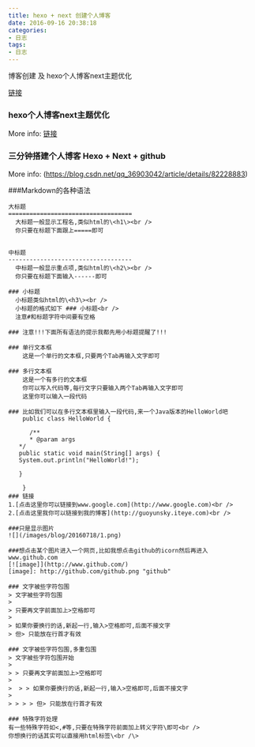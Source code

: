 ```yaml
---
title: hexo + next 创建个人博客
date: 2016-09-16 20:38:18
categories:
- 日志
tags:
- 日志
---
```

博客创建 及 hexo个人博客next主题优化

<!-- more -->

[链接](https://blog.csdn.net/zgcr654321/article/details/86751765)
### hexo个人博客next主题优化

More info: [链接](https://www.linjiujiu.xyz/2018/12/11/hexo%E4%B8%AA%E4%BA%BA%E5%8D%9A%E5%AE%A2next%E4%B8%BB%E9%A2%98%E4%BC%98%E5%8C%96/)

###  三分钟搭建个人博客 Hexo + Next + github 
More info: (https://blog.csdn.net/qq_36903042/article/details/82228883)


###Markdown的各种语法

	大标题  
	===================================  
	  大标题一般显示工程名,类似html的\<h1\><br />  
	  你只要在标题下面跟上=====即可  
	  
	    
	中标题  
	-----------------------------------  
	  中标题一般显示重点项,类似html的\<h2\><br />  
	  你只要在标题下面输入------即可  
	    
	### 小标题  
	  小标题类似html的\<h3\><br />  
	  小标题的格式如下 ### 小标题<br />  
	  注意#和标题字符中间要有空格  
	  
	### 注意!!!下面所有语法的提示我都先用小标题提醒了!!!   
	  
	### 单行文本框  
	    这是一个单行的文本框,只要两个Tab再输入文字即可  
	          
	### 多行文本框    
	    这是一个有多行的文本框  
	    你可以写入代码等,每行文字只要输入两个Tab再输入文字即可  
	    这里你可以输入一段代码  
	  
	### 比如我们可以在多行文本框里输入一段代码,来一个Java版本的HelloWorld吧  
	    public class HelloWorld {  
	  
	      /**  
	      * @param args  
	   */  
	   public static void main(String[] args) {  
	   System.out.println("HelloWorld!");  
	  
	   }  
	  
	    }  
	### 链接  
	1.[点击这里你可以链接到www.google.com](http://www.google.com)<br />  
	2.[点击这里我你可以链接到我的博客](http://guoyunsky.iteye.com)<br />  
	  
	###只是显示图片  
	![](/images/blog/20160718/1.png)
	  
	###想点击某个图片进入一个网页,比如我想点击github的icorn然后再进入www.github.com  
	[![image]](http://www.github.com/)  
	[image]: http://github.com/github.png "github"  
	  
	### 文字被些字符包围  
	> 文字被些字符包围  
	>  
	> 只要再文字前面加上>空格即可  
	>  
	> 如果你要换行的话,新起一行,输入>空格即可,后面不接文字  
	> 但> 只能放在行首才有效  
	  
	### 文字被些字符包围,多重包围  
	> 文字被些字符包围开始  
	>  
	> > 只要再文字前面加上>空格即可  
	>  
	>  > > 如果你要换行的话,新起一行,输入>空格即可,后面不接文字  
	>  
	> > > > 但> 只能放在行首才有效  
	  
	### 特殊字符处理  
	有一些特殊字符如<,#等,只要在特殊字符前面加上转义字符\即可<br />  
	你想换行的话其实可以直接用html标签\<br /\>  
